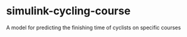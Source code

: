 # simulink-cycling-course
 A model for predicting the finishing time of cyclists on specific courses
